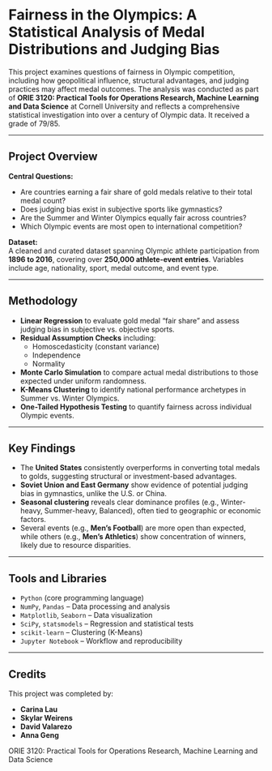 # Fairness in the Olympics: A Statistical Analysis of Medal Distributions and Judging Bias

This project examines questions of fairness in Olympic competition, including how geopolitical influence, structural advantages, and judging practices may affect medal outcomes. The analysis was conducted as part of **ORIE 3120: Practical Tools for Operations Research, Machine Learning and Data Science** at Cornell University and reflects a comprehensive statistical investigation into over a century of Olympic data. It received a grade of 79/85.

---

## Project Overview

**Central Questions:**
- Are countries earning a fair share of gold medals relative to their total medal count?
- Does judging bias exist in subjective sports like gymnastics?
- Are the Summer and Winter Olympics equally fair across countries?
- Which Olympic events are most open to international competition?

**Dataset:**  
A cleaned and curated dataset spanning Olympic athlete participation from **1896 to 2016**, covering over **250,000 athlete-event entries**. Variables include age, nationality, sport, medal outcome, and event type.

---

## Methodology

- **Linear Regression** to evaluate gold medal “fair share” and assess judging bias in subjective vs. objective sports.
- **Residual Assumption Checks** including:
  - Homoscedasticity (constant variance)
  - Independence
  - Normality
- **Monte Carlo Simulation** to compare actual medal distributions to those expected under uniform randomness.
- **K-Means Clustering** to identify national performance archetypes in Summer vs. Winter Olympics.
- **One-Tailed Hypothesis Testing** to quantify fairness across individual Olympic events.

---

## Key Findings

- The **United States** consistently overperforms in converting total medals to golds, suggesting structural or investment-based advantages.
- **Soviet Union and East Germany** show evidence of potential judging bias in gymnastics, unlike the U.S. or China.
- **Seasonal clustering** reveals clear dominance profiles (e.g., Winter-heavy, Summer-heavy, Balanced), often tied to geographic or economic factors.
- Several events (e.g., **Men’s Football**) are more open than expected, while others (e.g., **Men’s Athletics**) show concentration of winners, likely due to resource disparities.

---

## Tools and Libraries

- `Python` (core programming language)
- `NumPy`, `Pandas` – Data processing and analysis
- `Matplotlib`, `Seaborn` – Data visualization
- `SciPy`, `statsmodels` – Regression and statistical tests
- `scikit-learn` – Clustering (K-Means)
- `Jupyter Notebook` – Workflow and reproducibility

---

## Credits

This project was completed by:

- **Carina Lau**
- **Skylar Weirens**  
- **David Valarezo**  
- **Anna Geng**  

ORIE 3120: Practical Tools for Operations Research, Machine Learning and Data Science
